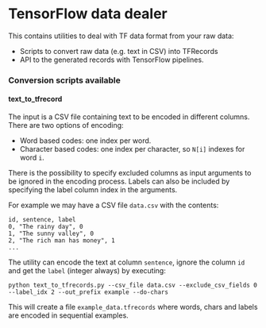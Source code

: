 # TensorFlow data dealer

This contains utilities to deal with TF data format from your raw data:

* Scripts to convert raw data (e.g. text in CSV) into TFRecords
* API to the generated records with TensorFlow pipelines.

### Conversion scripts available

#### text_to_tfrecord

The input is a CSV file containing text to be encoded in different columns. There are two options of encoding:

* Word based codes: one index per word.
* Character based codes: one index per character, so `N[i]` indexes for word `i`.

There is the possibility to specify excluded columns as input arguments to be ignored in the encoding process. Labels can also be included by specifying the label column index in the arguments.

For example we may have a CSV file `data.csv` with the contents:

```
id, sentence, label
0, "The rainy day", 0
1, "The sunny valley", 0
2, "The rich man has money", 1
...
```

The utility can encode the text at column `sentence`, ignore the column `id` and get the `label` (integer always) by executing:

```
python text_to_tfrecords.py --csv_file data.csv --exclude_csv_fields 0 --label_idx 2 --out_prefix example --do-chars
```

This will create a file `example_data.tfrecords` where words, chars and labels are encoded in sequential examples.
